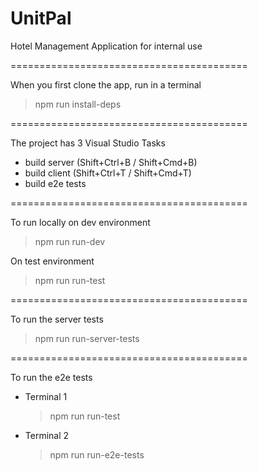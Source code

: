 # UnitPal

Hotel Management Application for internal use

=========================================

When you first clone the app, run in a terminal
> npm run install-deps

=========================================

The project has 3 Visual Studio Tasks
 - build server (Shift+Ctrl+B / Shift+Cmd+B)
 - build client (Shift+Ctrl+T / Shift+Cmd+T)
 - build e2e tests
 
=========================================

To run locally on dev environment
> npm run run-dev

On test environment
> npm run run-test

=========================================

To run the server tests
> npm run run-server-tests

=========================================

To run the e2e tests
 - Terminal 1
	> npm run run-test
 - Terminal 2
	> npm run run-e2e-tests